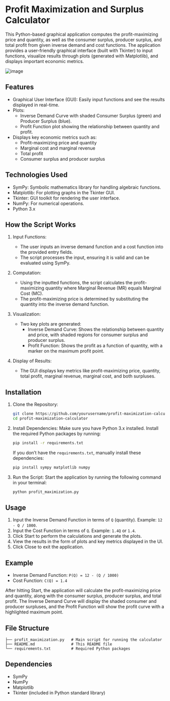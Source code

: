 # Profit Maximization and Surplus Calculator

This Python-based graphical application computes the profit-maximizing price and quantity, as well as the consumer surplus, producer surplus, and total profit from given inverse demand and cost functions. The application provides a user-friendly graphical interface (built with Tkinter) to input functions, visualize results through plots (generated with Matplotlib), and displays important economic metrics.

![image](https://github.com/user-attachments/assets/db04aae3-2a0c-4c1f-b306-4ab5596033b6)


## Features

- Graphical User Interface (GUI): Easily input functions and see the results displayed in real-time.
- Plots:
  - Inverse Demand Curve with shaded Consumer Surplus (green) and Producer Surplus (blue).
  - Profit Function plot showing the relationship between quantity and profit.
- Displays key economic metrics such as:
  - Profit-maximizing price and quantity
  - Marginal cost and marginal revenue
  - Total profit
  - Consumer surplus and producer surplus

## Technologies Used

- SymPy: Symbolic mathematics library for handling algebraic functions.
- Matplotlib: For plotting graphs in the Tkinter GUI.
- Tkinter: GUI toolkit for rendering the user interface.
- NumPy: For numerical operations.
- Python 3.x

## How the Script Works

1. Input Functions: 
   - The user inputs an inverse demand function and a cost function into the provided entry fields.
   - The script processes the input, ensuring it is valid and can be evaluated using SymPy.

2. Computation: 
   - Using the inputted functions, the script calculates the profit-maximizing quantity where Marginal Revenue (MR) equals Marginal Cost (MC).
   - The profit-maximizing price is determined by substituting the quantity into the inverse demand function.

3. Visualization:
   - Two key plots are generated:
     - Inverse Demand Curve: Shows the relationship between quantity and price, with shaded regions for consumer surplus and producer surplus.
     - Profit Function: Shows the profit as a function of quantity, with a marker on the maximum profit point.
   
4. Display of Results: 
   - The GUI displays key metrics like profit-maximizing price, quantity, total profit, marginal revenue, marginal cost, and both surpluses.

## Installation

1. Clone the Repository:
   ```bash
   git clone https://github.com/yourusername/profit-maximization-calculator.git
   cd profit-maximization-calculator
   ```

2. Install Dependencies:
   Make sure you have Python 3.x installed. Install the required Python packages by running:
   ```bash
   pip install -r requirements.txt
   ```

   If you don’t have the `requirements.txt`, manually install these dependencies:
   ```bash
   pip install sympy matplotlib numpy
   ```

3. Run the Script:
   Start the application by running the following command in your terminal:
   ```bash
   python profit_maximization.py
   ```

## Usage

1. Input the Inverse Demand Function in terms of `Q` (quantity). Example: `12 - Q / 1000`.
2. Input the Cost Function in terms of `Q`. Example: `1.4Q` or `1.4`.
3. Click Start to perform the calculations and generate the plots.
4. View the results in the form of plots and key metrics displayed in the UI.
5. Click Close to exit the application.

## Example

- Inverse Demand Function: `P(Q) = 12 - (Q / 1000)`
- Cost Function: `C(Q) = 1.4`

After hitting Start, the application will calculate the profit-maximizing price and quantity, along with the consumer surplus, producer surplus, and total profit. The Inverse Demand Curve will display the shaded consumer and producer surpluses, and the Profit Function will show the profit curve with a highlighted maximum point.

## File Structure

```
├── profit_maximization.py   # Main script for running the calculator
├── README.md                # This README file
└── requirements.txt         # Required Python packages
```

## Dependencies
- SymPy
- NumPy
- Matplotlib
- Tkinter (included in Python standard library)
